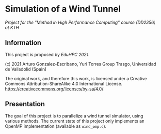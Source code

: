 # Simulation of a Wind Tunnel
_Project for the "Method in High Performance Computing" course (DD2356) at KTH_

## Information
This project is proposed by _EduHPC 2021_.

(c) 2021 Arturo Gonzalez-Escribano, Yuri Torres Group Trasgo, Universidad de Valladolid (Spain)

The original work, and therefore this work, is licensed under a Creative Commons Attribution-ShareAlike 4.0 International License. https://creativecommons.org/licenses/by-sa/4.0/

## Presentation
The goal of this project is to parallelize a wind tunnel simulator, using various methods. The current state of this project only implements an OpenMP implementation (available as `wind_omp.c`).

